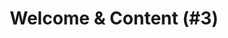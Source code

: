 ---
title        : Welcome & Content (#3)
type         : working-session
track        : Onboarding and Training
when_day     : Mon
room_id      : room-5
when_time    : TS-5
description  : OSS Onboarding - Welcome and Content (3rd session)
organizers   :
    - Sebastien Deleersnyder
participants :
---